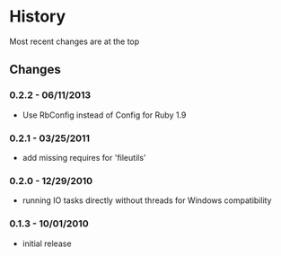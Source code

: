 History
=======
Most recent changes are at the top


Changes
-------

### 0.2.2 - 06/11/2013 ###

* Use RbConfig instead of Config for Ruby 1.9

### 0.2.1 - 03/25/2011 ###

* add missing requires for 'fileutils'

### 0.2.0 - 12/29/2010 ###

* running IO tasks directly without threads for Windows compatibility

### 0.1.3 - 10/01/2010 ###

* initial release
